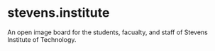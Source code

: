 # stevens.institute

An open image board for the students, facualty, and staff of Stevens Institute of Technology.
